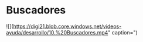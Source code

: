 # Buscadores

![](https://digi21.blob.core.windows.net/videos-ayuda/desarrollo/10.%20Buscadores.mp4" caption=")

